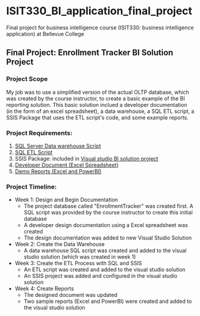 # ISIT330_BI_application_final_project
Final project for business intelligence course (ISIT330: business intelligence application) at Bellevue College

## Final Project: Enrollment Tracker BI Solution Project

### Project Scope
My job was to use a simplified version of the actual OLTP database, which was created by the course instructor, to create a basic example of the BI reporting solution. This basic solution inclued a developer documentation (in the form of an excel spreadsheet), a data warehouse, a SQL ETL script, a SSIS Package that uses the ETL script's code, and some example reports. 

### Project Requirements:
1. [SQL Server Data warehouse Script](https://github.com/nitroamy/ISIT330_BI_application_final_project/blob/master/SQLCode/DWEnrollmentTracker%20Database.sql)
2. [SQL ETL Script](https://github.com/nitroamy/ISIT330_BI_application_final_project/blob/master/SQLCode/DWEnrollmentTracker%20ETL.sql)
3. SSIS Package: included in [Visual studio BI solution project](https://github.com/nitroamy/ISIT330_BI_application_final_project/blob/master/EnrollmentTrackerProjects_AmyHong.zip)
4. [Developer Document (Excel Spreadsheet)](https://github.com/nitroamy/ISIT330_BI_application_final_project/blob/master/Documents/EnrollmentTracker.xlsx)
5. [Demo Reports (Excel and PowerBI)](https://github.com/nitroamy/ISIT330_BI_application_final_project/tree/master/Reports)


### Project Timeline:
- Week 1: Design and Begin Documentation
  - The project database called "EnrollmentTracker" was created first. A SQL script was provided by the course instructor to create this initial database
  - A developer design documentation using a Excel spreadsheet was created
  - The design documentation was added to new Visual Studio Solution
- Week 2: Create the Data Warehouse
  - A data warehouse SQL script was created and added to the visual studio solution (which was created in week 1)
- Week 3: Create the ETL Process with SQL and SSIS
  - An ETL script was created and added to the visual studio solution
  - An SSIS project was added and configured in the visual studio solution
- Week 4: Create Reports 
  - The designed document was updated
  - Two sample reports (Excel and PowerBI) were created and added to the visual studio solution
